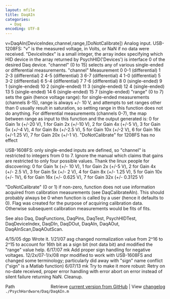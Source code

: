 ```yaml
---
layout: mfile
title: DaqAIn
categories:
  - Daq
encoding: UTF-8
---
```


v=DaqAIn\(DeviceIndex,channel,range,\[DoNotCalibrate\]\)
Analog input.
USB-1208FS:
"v" is the measured voltage, in Volts, or NaN if no data were received.
"DeviceIndex" is a small integer, the array index specifying which HID
    device in the array returned by PsychHID\('Devices'\) is interface 0
    of the desired Daq device.
"channel" \(0 to 15\) selects any of various single-ended or differential
    measurements.
    "channel" Measurement
     0        0-1 \(differential\)
     1        2-3 \(differential\)
     2        4-5 \(differential\)
     3        6-7 \(differential\)
     4        1-0 \(differential\)
     5        3-2 \(differential\)
     6        5-4 \(differential\)
     7        7-6 \(differential\)
     8          0 \(single-ended\)
     9          1 \(single-ended\)
    10          2 \(single-ended\)
    11          3 \(single-ended\)
    12          4 \(single-ended\)
    13          5 \(single-ended\)
    14          6 \(single-ended\)
    15          7 \(single-ended\)
"range" \(0 to 7\) sets the gain \(hence voltage range\):
    for single-ended measurements \(channels 8-15\), range is always +/- 10 V,
    and attempts to set ranges other than 0 usually result in saturation, so
    setting range in this function does not do anything.  For differential
    measurements \(channels 0-7\), the map between range as input to this
    function and the output generated is:
    0 for Gain 1x \(+/-20 V\),   1 for Gain 2x \(+/-10 V\),
    2 for Gain 4x \(+/-5 V\),    3 for Gain 5x \(+/-4 V\),
    4 for Gain 8x \(+/-2.5 V\),  5 for Gain 10x \(+/-2 V\),
    6 for Gain 16x \(+/-1.25 V\),  7 for Gain 20x \(+/-1 V\).
"DoNotCalibrate" for 1208FS has no effect

USB-1608FS:
only single-ended inputs are defined, so "channel" is restricted to integers
from 0 to 7.  Ignore the manual which claims that gains are restricted to only
four possible values.  Thank the linux people for discovering:
     0 for Gain 1x \(+/- 10 V\),      1 for Gain 2x \(+/-5 V\),
     2 for Gain 4x \(+/- 2.5 V\),     3 for Gain 5x \(+/- 2 V\),
     4 for Gain 8x \(+/- 1.25 V\),    5 for Gain 10x \(+/- 1V\),
     6 for Gain 16x \(+/- 0.625 V\),  7 for Gain 32x \(+/- 0.3125 V\)

"DoNotCalibrate" \(0 or 1\) if non-zero, function does not use information
acquired from calibration measurements \(see DaqCalibrateAIn\).  This should
probably always be 0 when function is called by a user \(hence it defaults to
0\).  Flag was created for the purpose of acquiring calibration data.
Otherwise subsequent calibration measurements would be fits of fits.

See also Daq, DaqFunctions, DaqPins, DaqTest, PsychHIDTest,
DaqDeviceIndex, DaqDIn, DaqDOut, DaqAIn, DaqAOut, DaqAInScan,DaqAOutScan.

4/15/05 dgp Wrote it.
1/21/07 asg changed normalization value from 2^16 to 2^15 to account for 16th bit as a sign bit \(not data bit\)
            and modified the "range" value help.
6/17/07 mk  Add proper sign handling for negative voltages.
12/2x/07-1/x/08  mpr   modified to work with USB-1608FS and changed some
                          terminology; particularly did away with "sign" name
                          conflict \("sign" is a Matlab function\)
6/07/13 mk  Try to make it more robust: Retry on no-date received, proper
            error handling with error abort on error instead of silent
            failure returning NaN. Cleanup.


<div class="code_header" style="text-align:right;">
  <span style="float:left;">Path&nbsp;&nbsp;</span> <span class="counter">Retrieve <a href=
  "https://raw.github.com/Psychtoolbox-3/Psychtoolbox-3/beta/./PsychHardware/Daq/DaqAIn.m">current version from GitHub</a> | View <a href=
  "https://github.com/Psychtoolbox-3/Psychtoolbox-3/commits/beta/./PsychHardware/Daq/DaqAIn.m">changelog</a></span>
</div>
<div class="code">
  <code>./PsychHardware/Daq/DaqAIn.m</code>
</div>
